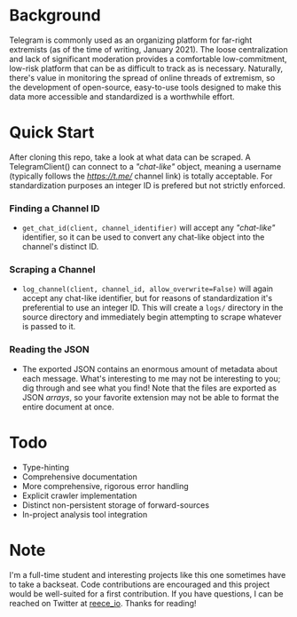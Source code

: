 # Background
Telegram is commonly used as an organizing platform for far-right extremists (as of the time of writing, January 2021). The loose centralization and lack of significant moderation provides a comfortable low-commitment, low-risk platform that can be as difficult to track as is necessary. Naturally, there's value in monitoring the spread of online threads of extremism, so the development of open-source, easy-to-use tools designed to make this data more accessible and standardized is a worthwhile effort.

# Quick Start
After cloning this repo, take a look at what data can be scraped. A TelegramClient() can connect to a *"chat-like"* object, meaning a username (typically follows the *https://t.me/* channel link) is totally acceptable. For standardization purposes an integer ID is prefered but not strictly enforced.
### Finding a Channel ID
* `get_chat_id(client, channel_identifier)` will accept any *"chat-like"* identifier, so it can be used to convert any chat-like object into the channel's distinct ID.
### Scraping a Channel
* `log_channel(client, channel_id, allow_overwrite=False)` will again accept any chat-like identifier, but for reasons of standardization it's preferential to use an integer ID. This will create a `logs/` directory in the source directory and immediately begin attempting to scrape whatever is passed to it.
### Reading the JSON
* The exported JSON contains an enormous amount of metadata about each message. What's interesting to me may not be interesting to you; dig through and see what you find! Note that the files are exported as JSON *arrays*, so your favorite extension may not be able to format the entire document at once.

# Todo
* Type-hinting
* Comprehensive documentation
* More comprehensive, rigorous error handling
* Explicit crawler implementation
* Distinct non-persistent storage of forward-sources
* In-project analysis tool integration

# Note
I'm a full-time student and interesting projects like this one sometimes have to take a backseat. Code contributions are encouraged and this project would be well-suited for a first contribution. If you have questions, I can be reached on Twitter at [reece_io](https://twitter.com/reece_io). Thanks for reading!